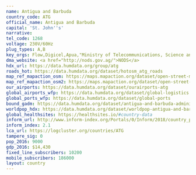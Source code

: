 ```yaml
---
name: Antigua and Barbuda
country_code: ATG
official_name: Antigua and Barbuda
capital: 'St. John''s'
narrative:
tel_code: 1268
voltage: 230V/60Hz
plug_types: A,B
key_orgs: Flow,Digicel,Apua,"Ministry of Telecommunications, Science and Technology",Microsoft Trinidad and Tobago,C&W Business
dma_website: <a href="http://nods.gov.ag/">NODS</a>
hdx_url: https://data.humdata.org/group/atg
roads_hot: https://data.humdata.org/dataset/hotosm_atg_roads
map_ref_mapaction_osm: https://maps.mapaction.org/dataset/open-street-map-of-antigua
map_ref_mapaction_osm2: https://maps.mapaction.org/dataset/open-street-map-of-barbuda
our_airports: https://data.humdata.org/dataset/ourairports-atg
global_airports_wfp: https://data.humdata.org/dataset/global-logistics
global_ports_wfp: https://data.humdata.org/dataset/global-ports
bound_gadm: https://data.humdata.org/dataset/antigua-and-barbuda-administrative-boundaries-levels-0-and-1
worldpop_hdx: https://data.humdata.org/dataset/worldpop-antigua-and-barbuda
global_healthsites: https://healthsites.io/#country-data
inform_url: http://www.inform-index.org/Portals/0/Inform/2018/country_profiles/ATG.pdf
inform_index: 2.1
lca_url: https://logcluster.org/countries/ATG
tampere_sig: 0
pop_2016: 9000
gdp_2016: $14,430
fixed_line_subscribers: 10200
mobile_subscribers: 186000
layout: country
---
```

